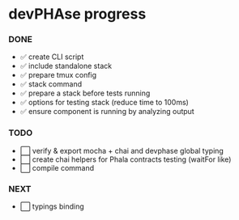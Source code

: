 # devPHAse progress

### DONE

- ✅ create CLI script
- ✅ include standalone stack
- ✅ prepare tmux config
- ✅ stack command
- ✅ prepare a stack before tests running
- ✅ options for testing stack (reduce time to 100ms)
- ✅ ensure component is running by analyzing output


### TODO

- ⬜ verify & export mocha + chai and devphase global typing
- ⬜ create chai helpers for Phala contracts testing (waitFor like)
- ⬜ compile command

### NEXT

- ⬜ typings binding



